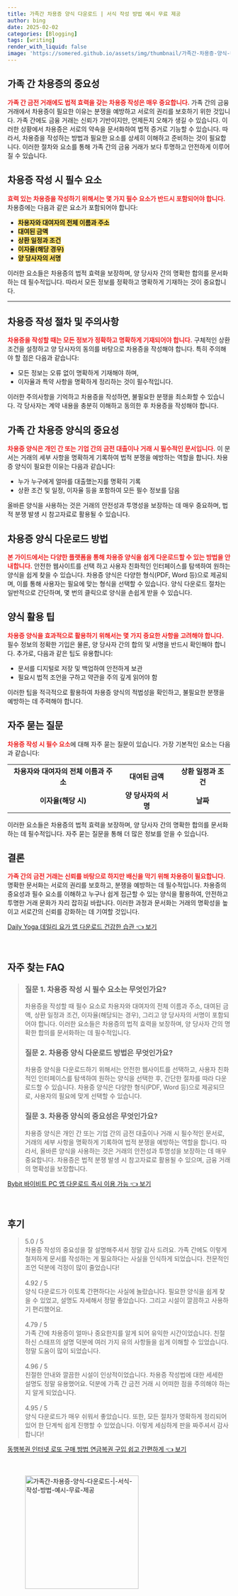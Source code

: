 ```yaml
---
title: 가족간 차용증 양식 다운로드 | 서식 작성 방법 예시 무료 제공
author: bing
date: 2025-02-02
categories: [Blogging]
tags: [writing]
render_with_liquid: false
image: 'https://somered.github.io/assets/img/thumbnail/가족간-차용증-양식-다운로드-|-서식-작성-방법-예시-무료-제공.webp'
---
```



<h2 id='가족 간 차용증의 중요성'>가족 간 차용증의 중요성</h2>

<p><b><span style="color: #ee2323;">가족 간 금전 거래에도 법적 효력을 갖는 차용증 작성은 매우 중요합니다.</span></b> 가족 간의 금융 거래에서 차용증이 필요한 이유는 분쟁을 예방하고 서로의 권리를 보호하기 위한 것입니다. 가족 간에도 금융 거래는 신뢰가 기반이지만, 언제든지 오해가 생길 수 있습니다. 이러한 상황에서 차용증은 서로의 약속을 문서화하여 법적 증거로 기능할 수 있습니다. 따라서, 차용증을 작성하는 방법과 필요한 요소를 상세히 이해하고 준비하는 것이 필요합니다. 이러한 절차와 요소를 통해 가족 간의 금융 거래가 보다 투명하고 안전하게 이루어질 수 있습니다.</p>

<h2 id='차용증 작성 시 필수 요소'>차용증 작성 시 필수 요소</h2>

<p><b><span style="color: #ee2323;">효력 있는 차용증을 작성하기 위해서는 몇 가지 필수 요소가 반드시 포함되어야 합니다.</span></b> 차용증에는 다음과 같은 요소가 포함되어야 합니다:</p>

<ul>
    <li><b><span style="background-color: #ffe066;">차용자와 대여자의 전체 이름과 주소</span></b></li>
    <li><b><span style="background-color: #ffe066;">대여된 금액</span></b></li>
    <li><b><span style="background-color: #ffe066;">상환 일정과 조건</span></b></li>
    <li><b><span style="background-color: #ffe066;">이자율(해당 경우)</span></b></li>
    <li><b><span style="background-color: #ffe066;">양 당사자의 서명</span></b></li>
</ul>

<p>이러한 요소들은 차용증의 법적 효력을 보장하며, 양 당사자 간의 명확한 합의를 문서화하는 데 필수적입니다. 따라서 모든 정보를 정확하고 명확하게 기재하는 것이 중요합니다.</p>

<hr />

<h2 id='차용증 작성 절차 및 주의사항'>차용증 작성 절차 및 주의사항</h2>

<p><b><span style="color: #ee2323;">차용증을 작성할 때는 모든 정보가 정확하고 명확하게 기재되어야 합니다.</span></b> 구체적인 상환 조건을 설정하고 양 당사자의 동의를 바탕으로 차용증을 작성해야 합니다. 특히 주의해야 할 점은 다음과 같습니다:</p>

<ul>
    <li>모든 정보는 오류 없이 명확하게 기재해야 하며,</li>
    <li>이자율과 특약 사항을 명확하게 정리하는 것이 필수적입니다.</li>
</ul>

<p>이러한 주의사항을 기억하고 차용증을 작성하면, 불필요한 분쟁을 최소화할 수 있습니다. 각 당사자는 계약 내용을 충분히 이해하고 동의한 후 차용증을 작성해야 합니다.</p>

<h2 id='가족 간 차용증 양식의 중요성'>가족 간 차용증 양식의 중요성</h2>

<p><b><span style="color: #ee2323;">차용증 양식은 개인 간 또는 기업 간의 금전 대출이나 거래 시 필수적인 문서입니다.</span></b> 이 문서는 거래의 세부 사항을 명확하게 기록하여 법적 분쟁을 예방하는 역할을 합니다. 차용증 양식이 필요한 이유는 다음과 같습니다:</p>

<ul>
    <li>누가 누구에게 얼마를 대출했는지를 명확히 기록</li>
    <li>상환 조건 및 일정, 이자율 등을 포함하여 모든 필수 정보를 담음</li>
</ul>

<p>올바른 양식을 사용하는 것은 거래의 안전성과 투명성을 보장하는 데 매우 중요하며, 법적 분쟁 발생 시 참고자료로 활용될 수 있습니다.</p>

<h2 id='차용증 양식 다운로드 방법'>차용증 양식 다운로드 방법</h2>

<p><b><span style="color: #ee2323;">본 가이드에서는 다양한 플랫폼을 통해 차용증 양식을 쉽게 다운로드할 수 있는 방법을 안내합니다.</span></b> 안전한 웹사이트를 선택 하고 사용자 친화적인 인터페이스를 탐색하여 원하는 양식을 쉽게 찾을 수 있습니다. 차용증 양식은 다양한 형식(PDF, Word 등)으로 제공되며, 이를 통해 사용자는 필요에 맞는 형식을 선택할 수 있습니다. 양식 다운로드 절차는 일반적으로 간단하며, 몇 번의 클릭으로 양식을 손쉽게 받을 수 있습니다.</p>

<h2 id='양식 활용 팁'>양식 활용 팁</h2>

<p><b><span style="color: #ee2323;">차용증 양식을 효과적으로 활용하기 위해서는 몇 가지 중요한 사항을 고려해야 합니다.</span></b> 필수 정보의 정확한 기입은 물론, 양 당사자 간의 합의 및 서명을 반드시 확인해야 합니다. 추가로, 다음과 같은 팁도 유용합니다:</p>

<ul>
    <li>문서를 디지털로 저장 및 백업하여 안전하게 보관</li>
    <li>필요시 법적 조언을 구하고 약관을 주의 깊게 읽어야 함</li>
</ul>

<p>이러한 팁을 적극적으로 활용하여 차용증 양식의 적법성을 확인하고, 불필요한 분쟁을 예방하는 데 주력해야 합니다.</p>

<h2 id='자주 묻는 질문'>자주 묻는 질문</h2>

<p><b><span style="color: #ee2323;">차용증 작성 시 필수 요소</span></b>에 대해 자주 묻는 질문이 있습니다. 가장 기본적인 요소는 다음과 같습니다:</p>

<table>
    <tr>
        <td style="text-align: center; height: 17px;"><b>차용자와 대여자의 전체 이름과 주소</b></td>
        <td style="text-align: center; height: 17px;"><b>대여된 금액</b></td>
        <td style="text-align: center; height: 17px;"><b>상환 일정과 조건</b></td>
    </tr>
    <tr>
        <td style="text-align: center; height: 17px;"><b>이자율(해당 시)</b></td>
        <td style="text-align: center; height: 17px;"><b>양 당사자의 서명</b></td>
        <td style="text-align: center; height: 17px;"><b>날짜</b></td>
    </tr>
</table>

<p>이러한 요소들은 차용증의 법적 효력을 보장하며, 양 당사자 간의 명확한 합의를 문서화하는 데 필수적입니다. 자주 묻는 질문을 통해 더 많은 정보를 얻을 수 있습니다.</p>

<h2 id='결론'>결론</h2>

<p><b><span style="color: #ee2323;">가족 간의 금전 거래는 신뢰를 바탕으로 하지만 배신을 막기 위해 차용증이 필요합니다.</span></b> 명확한 문서화는 서로의 권리를 보호하고, 분쟁을 예방하는 데 필수적입니다. 차용증의 중요성과 필수 요소를 이해하고 누구나 쉽게 접근할 수 있는 양식을 활용하여, 안전하고 투명한 거래 문화가 자리 잡히길 바랍니다. 이러한 과정과 문서화는 거래의 명확성을 높이고 서로간의 신뢰를 강화하는 데 기여할 것입니다.</p>


<p><a class="click-button" title="Daily Yoga 데일리 요가 앱 다운로드 건강한 습관" href="https://somered.github.io/posts/Daily-Yoga-%EB%8D%B0%EC%9D%BC%EB%A6%AC-%EC%9A%94%EA%B0%80-%EC%95%B1-%EB%8B%A4%EC%9A%B4%EB%A1%9C%EB%93%9C-%EA%B1%B4%EA%B0%95%ED%95%9C-%EC%8A%B5%EA%B4%80/" rel="dofollow">Daily Yoga 데일리 요가 앱 다운로드 건강한 습관 👈 보기</a></p><br>
<h2 id='자주_찾는_FAQ'>자주 찾는 FAQ</h2>
<div itemscope="" itemtype="https://schema.org/FAQPage"> 
<blockquote> 
<div itemscope="" itemprop="mainEntity" itemtype="https://schema.org/Question"> 
<h3 itemprop="name">질문 1. 차용증 작성 시 필수 요소는 무엇인가요?</h3>
<div itemscope="" itemprop="acceptedAnswer" itemtype="https://schema.org/Answer"> 
<span itemprop="text"> 
<p>차용증을 작성할 때 필수 요소로 차용자와 대여자의 전체 이름과 주소, 대여된 금액, 상환 일정과 조건, 이자율(해당되는 경우), 그리고 양 당사자의 서명이 포함되어야 합니다. 이러한 요소들은 차용증의 법적 효력을 보장하며, 양 당사자 간의 명확한 합의를 문서화하는 데 필수적입니다.</p> 
</span> 
</div> 
</div> 

<div itemscope="" itemprop="mainEntity" itemtype="https://schema.org/Question"> 
<h3 itemprop="name">질문 2. 차용증 양식 다운로드 방법은 무엇인가요?</h3>
<div itemscope="" itemprop="acceptedAnswer" itemtype="https://schema.org/Answer"> 
<span itemprop="text"> 
<p>차용증 양식을 다운로드하기 위해서는 안전한 웹사이트를 선택하고, 사용자 친화적인 인터페이스를 탐색하여 원하는 양식을 선택한 후, 간단한 절차를 따라 다운로드할 수 있습니다. 차용증 양식은 다양한 형식(PDF, Word 등)으로 제공되므로, 사용자의 필요에 맞게 선택할 수 있습니다.</p>
</span> 
</div> 
</div> 

<div itemscope="" itemprop="mainEntity" itemtype="https://schema.org/Question"> 
<h3 itemprop="name">질문 3. 차용증 양식의 중요성은 무엇인가요?</h3>
<div itemscope="" itemprop="acceptedAnswer" itemtype="https://schema.org/Answer"> 
<span itemprop="text">
<p>차용증 양식은 개인 간 또는 기업 간의 금전 대출이나 거래 시 필수적인 문서로, 거래의 세부 사항을 명확하게 기록하여 법적 분쟁을 예방하는 역할을 합니다. 따라서, 올바른 양식을 사용하는 것은 거래의 안전성과 투명성을 보장하는 데 매우 중요합니다. 차용증은 법적 분쟁 발생 시 참고자료로 활용될 수 있으며, 금융 거래의 명확성을 보장합니다.</p>
</span> 
</div> 
</div> 

</blockquote> 
</div>
<p><a class="click-button" title="Bybit 바이비트 PC 앱 다운로드 즉시 이용 가능" href="https://somered.github.io/posts/Bybit-%EB%B0%94%EC%9D%B4%EB%B9%84%ED%8A%B8-PC-%EC%95%B1-%EB%8B%A4%EC%9A%B4%EB%A1%9C%EB%93%9C-%EC%A6%89%EC%8B%9C-%EC%9D%B4%EC%9A%A9-%EA%B0%80%EB%8A%A5/" rel="dofollow">Bybit 바이비트 PC 앱 다운로드 즉시 이용 가능 👈 보기</a></p><br>
<h2 id='후기'>후기</h2>
<div itemscope itemtype="https://schema.org/Product">
  <blockquote>
  <div itemprop="review" itemscope itemtype="https://schema.org/Review">
      <div itemprop="reviewRating" itemscope itemtype="https://schema.org/Rating"> <span itemprop="ratingValue">5.0</span> / <span itemprop="bestRating">5</span> </div>
      <span itemprop="reviewBody">차용증 작성의 중요성을 잘 설명해주셔서 정말 감사 드려요. 가족 간에도 이렇게 철저하게 문서를 작성하는 게 필요하다는 사실을 인식하게 되었습니다. 전문적인 조언 덕분에 걱정이 많이 줄었습니다!</span>
  </div>
  <br>
  <div itemprop="review" itemscope itemtype="https://schema.org/Review">
      <div itemprop="reviewRating" itemscope itemtype="https://schema.org/Rating"> <span itemprop="ratingValue">4.92</span> / <span itemprop="bestRating">5</span> </div>
      <span itemprop="reviewBody">양식 다운로드가 이토록 간편하다는 사실에 놀랐습니다. 필요한 양식을 쉽게 찾을 수 있었고, 설명도 자세해서 정말 좋았습니다. 그리고 시설이 깔끔하고 사용하기 편리했어요.</span>
  </div>
  <br>
  <div itemprop="review" itemscope itemtype="https://schema.org/Review">
      <div itemprop="reviewRating" itemscope itemtype="https://schema.org/Rating"> <span itemprop="ratingValue">4.79</span> / <span itemprop="bestRating">5</span> </div>
      <span itemprop="reviewBody">가족 간에 차용증이 얼마나 중요한지를 알게 되어 유익한 시간이었습니다. 친절하신 스태프의 설명 덕분에 여러 가지 유의 사항들을 쉽게 이해할 수 있었습니다. 정말 도움이 많이 되었습니다.</span>
  </div>
  <br>
  <div itemprop="review" itemscope itemtype="https://schema.org/Review">
      <div itemprop="reviewRating" itemscope itemtype="https://schema.org/Rating"> <span itemprop="ratingValue">4.96</span> / <span itemprop="bestRating">5</span> </div>
      <span itemprop="reviewBody">친절한 안내와 깔끔한 시설이 인상적이었습니다. 차용증 작성법에 대한 세세한 설명도 정말 유용했어요. 덕분에 가족 간 금전 거래 시 어떠한 점을 주의해야 하는지 알게 되었습니다.</span>
  </div>
  <br>
  <div itemprop="review" itemscope itemtype="https://schema.org/Review">
      <div itemprop="reviewRating" itemscope itemtype="https://schema.org/Rating"> <span itemprop="ratingValue">4.95</span> / <span itemprop="bestRating">5</span> </div>
      <span itemprop="reviewBody">양식 다운로드가 매우 쉬워서 좋았습니다. 또한, 모든 절차가 명확하게 정리되어 있어 한 단계씩 쉽게 진행할 수 있었습니다. 이렇게 세심하게 판을 짜주셔서 감사합니다!</span>
  </div>
  </blockquote>
</div>
<p><a class="click-button" title="동행복권 인터넷 로또 구매 방법 연금복권 구입 쉽고 간편하게" href="https://somered.github.io/posts/%EB%8F%99%ED%96%89%EB%B3%B5%EA%B6%8C-%EC%9D%B8%ED%84%B0%EB%84%B7-%EB%A1%9C%EB%98%90-%EA%B5%AC%EB%A7%A4-%EB%B0%A9%EB%B2%95-%EC%97%B0%EA%B8%88%EB%B3%B5%EA%B6%8C-%EA%B5%AC%EC%9E%85-%EC%89%BD%EA%B3%A0-%EA%B0%84%ED%8E%B8%ED%95%98%EA%B2%8C/" rel="dofollow">동행복권 인터넷 로또 구매 방법 연금복권 구입 쉽고 간편하게 👈 보기</a></p><br>
<figure class="image"><img src="https://somered.github.io/assets/img/thumbnail/가족간-차용증-양식-다운로드-|-서식-작성-방법-예시-무료-제공.webp" alt="가족간-차용증-양식-다운로드-|-서식-작성-방법-예시-무료-제공" width="256" height="256"></figure>